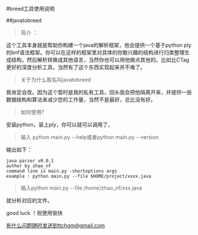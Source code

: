 #breed工具使用说明


##javatobreed

>简介 ： 

这个工具本身就是帮助你构建一个java的解析框架，他会提供一个基于python ply的bnf语法框架。你可以在这样的框架里对具体的你敢兴趣的结构进行归类整理生成结构，然后解析转换成其他语言，当然你也可以用他做点其他的。比如比CTag更好的深度分析工具，当然有了这个东西实现起来并不难了。


>关于为什么取名叫javatobreed 

我肯定会改。因为这个暂时是我的私有工具，回头我会把他隔离开来，并提供一些数据结构和算法来减少您的工作量，当然不是最好，总比没有好。

> 如何使用?

安装python，装上ply，你可以就可以调用了。

>输入 python main.py --help或者python main.py --version

输出如下：

	java parser v0.0.1
	author by zhao_nf
	command line is main.py -shortoptions args
	example : python main.py --file $HOME/project/xxxx.java

>输入python main.py --file /home/zhao_nf/xxx.java

就分析对应的文件。


good luck ！祝使用愉快

有什么问题随时发送到ttchgm@gmail.com

